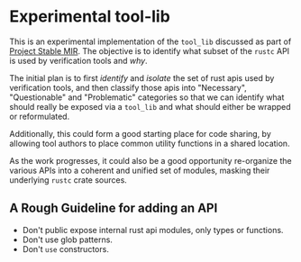 # Experimental tool-lib

This is an experimental implementation of the `tool_lib` discussed as part of [Project Stable MIR](https://github.com/rust-lang/project-stable-mir).
The objective is to identify what subset of the `rustc` API is used by verification tools and *why*.

The initial plan is to first *identify* and *isolate* the set of rust apis used by verification tools, and then classify those apis into "Necessary", "Questionable" and "Problematic" categories so that we can identify what should really be exposed via a `tool_lib` and what should either be wrapped or reformulated.

Additionally, this could form a good starting place for code sharing, by allowing tool authors to place common utility functions in a shared location.

As the work progresses, it could also be a good opportunity re-organize the various APIs into a coherent and unified set of modules, masking their underlying `rustc` crate sources.

## A Rough Guideline for adding an API

- Don't public expose internal rust api modules, only types or functions.
- Don't use glob patterns. 
- Don't `use` constructors.
